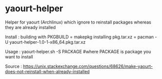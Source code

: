 # yaourt-helper
Helper for yaourt (Archlinux) which ignore to reinstall packages whereas they are already installed

Install :
building with PKGBUILD = makepkg
installing pkg.tar.xz = pacman -U yaourt-helper-1.0-1-x86_64.pkg.tar.xz

Usage : 
yaourt-helper.sh -S PACKAGE #where PACKAGE is package you want to install


Source : https://unix.stackexchange.com/questions/68626/make-yaourt-does-not-reinstall-when-already-installed
